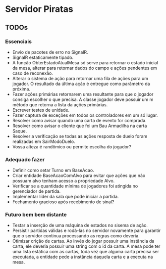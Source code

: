 # Servidor Piratas

## TODOs

### Essenciais

- Envio de pacotes de erro no SignalR.
- SignalR estaticamente tipado.
- A função ObterEstadoAtualMesa só serve para retornar o estado inicial da mesa, alterar para retornar dados do campo e ações pendentes em caso de reconexão.
- Alterar o sistema de ação para retornar uma fila de ações para um jogador. O resultado da última ação é entregue como
parâmetro da próxima.
- Fazer ações primárias retornarem uma resultante para que o jogador consiga escolher o que precisa. A classe jogador deve possuir um m
    método que retorna a lista da ações primárias.
- Escrever testes de unidade.
- Fazer captura de exceções em todos os controladores em um só lugar.
- Resolver como avisar quando uma carta de evento for comprada.
- Resolver como avisar o cliente que foi um Bau Armadilha na carta Saque.
- Resolver a verificação se todas as ações resposta de duelo foram realizadas em SairModoDuelo.
- Vossa alteza é randômico ou permite escolha do jogador?

### Adequado fazer

- Definir como setar Turno em BaseAcao.
- Criar entidade BaseAcaoComAlvo para evitar que ações que não possuam alvo tenham acesso a propriedade Alvo.
- Verificar se a quantidade mínima de jogadores foi atingida no gerenciador de partida.
- Implementar líder da sala que pode iniciar a partida.
- Fechamento gracioso após recebimento de sinal?

### Futuro bem bem distante

- Testar a inserção de uma máquina de estados no sisema de ação.
- Persistir partidas válidas e rodá-las no servidor novamente para garantir que o servidor continua processando as regras como deveria.
- Otimizar crição de cartas. Ao invés do jogar possuir uma instância da carta, ele deveria possuir uma string com o id
  da carta. A mesa pode ter uma lista estática com as cartas, toda vez que alguma carta precisa ser executada, a
  entidade pede a instância daquela carta e a executa na mesa.
